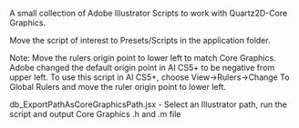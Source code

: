 A small collection of Adobe Illustrator Scripts to work with Quartz2D-Core Graphics.

Move the script of interest to Presets/Scripts in the application folder.

Note: Move the rulers origin point to lower left to match Core Graphics. Adobe changed the default origin point in AI CS5+ to be negative from upper
left. To use this script in AI CS5+, choose View->Rulers->Change To Global Rulers and move the ruler origin point to lower left.

db_ExportPathAsCoreGraphicsPath.jsx - Select an Illustrator path, run the
script and output Core Graphics .h and .m file

